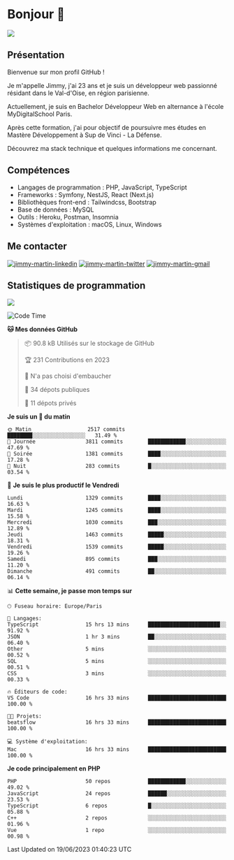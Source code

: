 # Bonjour 👋

![](https://komarev.com/ghpvc/?username=jimmy-martin&color=1a1b27)

## Présentation

Bienvenue sur mon profil GitHub !

Je m'appelle Jimmy, j'ai 23 ans et je suis un développeur web passionné résidant dans le Val-d'Oise, en région parisienne.

Actuellement, je suis en Bachelor Développeur Web en alternance à l'école MyDigitalSchool Paris.

Après cette formation, j'ai pour objectif de poursuivre mes études en Mastère Développement à Sup de Vinci - La Défense.

Découvrez ma stack technique et quelques informations me concernant.

## Compétences

- Langages de programmation : PHP, JavaScript, TypeScript
- Frameworks : Symfony, NestJS, React (Next.js)
- Bibliothèques front-end : Tailwindcss, Bootstrap
- Base de données : MySQL
- Outils : Heroku, Postman, Insomnia
- Systèmes d'exploitation : macOS, Linux, Windows

## Me contacter

<p>
<a href="https://www.linkedin.com/in/jimmy-martin-dev/" target="_blank"><img align="center" src="https://img.shields.io/badge/-LinkedIn-0077B5?style=for-the-badge&logo=Linkedin&logoColor=white" alt="jimmy-martin-linkedin"/></a>
<a href="https://twitter.com/jimmydev_" target="_blank"><img align="center" src="https://img.shields.io/badge/-Twitter-1DA1F2?style=for-the-badge&logo=Twitter&logoColor=white" alt="jimmy-martin-twitter"/></a>
<a href="mailto:jimmy.martin952@gmail.com" target="_blank"><img align="center" src="https://img.shields.io/badge/gmail-D14836?style=for-the-badge&logo=gmail&logoColor=white" alt="jimmy-martin-gmail"/></a>
</p>

## Statistiques de programmation

<a href="https://github-readme-stats.vercel.app/api/top-langs/?username=jimmy-martin&layout=compact">
  <img align="center" src="https://github-readme-stats.vercel.app/api/top-langs/?username=jimmy-martin&layout=compact"/>
</a>

<!--START_SECTION:waka-->
![Code Time](http://img.shields.io/badge/Code%20Time-1%2C894%20hrs%2046%20mins-blue)

**🐱 Mes données GitHub** 

> 📦 90.8 kB Utilisés sur le stockage de GitHub 
 > 
> 🏆 231 Contributions en 2023
 > 
> 🚫 N'a pas choisi d'embaucher
 > 
> 📜 34 dépots publiques 
 > 
> 🔑 11 dépots privés 
 > 
**Je suis un 🐤 du matin** 

```text
🌞 Matin                  2517 commits        ████████░░░░░░░░░░░░░░░░░   31.49 % 
🌆 Journée                3811 commits        ████████████░░░░░░░░░░░░░   47.69 % 
🌃 Soirée                 1381 commits        ████░░░░░░░░░░░░░░░░░░░░░   17.28 % 
🌙 Nuit                   283 commits         █░░░░░░░░░░░░░░░░░░░░░░░░   03.54 % 
```
📅 **Je suis le plus productif le Vendredi** 

```text
Lundi                    1329 commits        ████░░░░░░░░░░░░░░░░░░░░░   16.63 % 
Mardi                    1245 commits        ████░░░░░░░░░░░░░░░░░░░░░   15.58 % 
Mercredi                 1030 commits        ███░░░░░░░░░░░░░░░░░░░░░░   12.89 % 
Jeudi                    1463 commits        █████░░░░░░░░░░░░░░░░░░░░   18.31 % 
Vendredi                 1539 commits        █████░░░░░░░░░░░░░░░░░░░░   19.26 % 
Samedi                   895 commits         ███░░░░░░░░░░░░░░░░░░░░░░   11.20 % 
Dimanche                 491 commits         ██░░░░░░░░░░░░░░░░░░░░░░░   06.14 % 
```


📊 **Cette semaine, je passe mon temps sur** 

```text
🕑︎ Fuseau horaire: Europe/Paris

💬 Langages: 
TypeScript               15 hrs 13 mins      ███████████████████████░░   91.92 % 
JSON                     1 hr 3 mins         ██░░░░░░░░░░░░░░░░░░░░░░░   06.40 % 
Other                    5 mins              ░░░░░░░░░░░░░░░░░░░░░░░░░   00.52 % 
SQL                      5 mins              ░░░░░░░░░░░░░░░░░░░░░░░░░   00.51 % 
CSS                      3 mins              ░░░░░░░░░░░░░░░░░░░░░░░░░   00.33 % 

🔥 Éditeurs de code: 
VS Code                  16 hrs 33 mins      █████████████████████████   100.00 % 

🐱‍💻 Projets: 
beatsflow                16 hrs 33 mins      █████████████████████████   100.00 % 

💻 Système d'exploitation: 
Mac                      16 hrs 33 mins      █████████████████████████   100.00 % 
```

**Je code principalement en PHP** 

```text
PHP                      50 repos            ████████████░░░░░░░░░░░░░   49.02 % 
JavaScript               24 repos            ██████░░░░░░░░░░░░░░░░░░░   23.53 % 
TypeScript               6 repos             █░░░░░░░░░░░░░░░░░░░░░░░░   05.88 % 
C++                      2 repos             ░░░░░░░░░░░░░░░░░░░░░░░░░   01.96 % 
Vue                      1 repo              ░░░░░░░░░░░░░░░░░░░░░░░░░   00.98 % 
```




 Last Updated on 19/06/2023 01:40:23 UTC
<!--END_SECTION:waka-->


